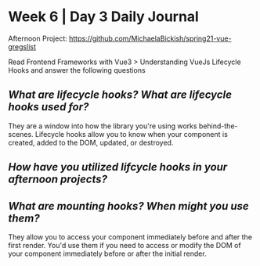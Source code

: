 # Week 6 | Day 3 Daily Journal

Afternoon Project: https://github.com/MichaelaBickish/spring21-vue-gregslist

Read Frontend Frameworks with Vue3 > Understanding VueJs Lifecycle Hooks and answer the following questions

## *What are lifecycle hooks? What are lifecycle hooks used for?*
They are a window into how the library you're using works behind-the-scenes. Lifecycle hooks allow you to know when your component is created, added to the DOM, updated, or destroyed.

## *How have you utilized lifcycle hooks in your afternoon projects?*


## *What are mounting hooks? When might you use them?*
They allow you to access your component immediately before and after the first render. You'd use them if you need to access or modify the DOM of your component immediately before or after the initial render.